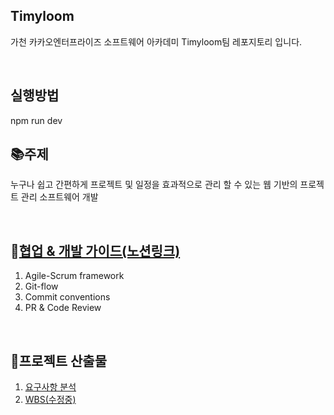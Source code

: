 ## Timyloom

가천 카카오엔터프라이즈 소프트웨어 아카데미 Timyloom팀 레포지토리 입니다.

<br>

## 실행방법
npm run dev

## 📚주제

누구나 쉽고 간편하게 프로젝트 및 일정을 효과적으로 관리 할 수 있는 웹 기반의 프로젝트 관리 소프트웨어 개발

<br>

## 💼[협업 & 개발 가이드(노션링크)](https://road-cosmos-e5e.notion.site/1b97cef778be4f2ea6058677ada0655d)

1. Agile-Scrum framework
2. Git-flow
3. Commit conventions
4. PR & Code Review

<br>

## 📄프로젝트 산출물

1. [요구사항 분석](https://road-cosmos-e5e.notion.site/Timyloom-6df631420cea457f8d39d352b39c3ce0)
2. [WBS(수정중)](https://drive.google.com/file/d/1clFaiC4VTj-JitlxFgf063HeuVVsE6ll/view?usp=share_link)
